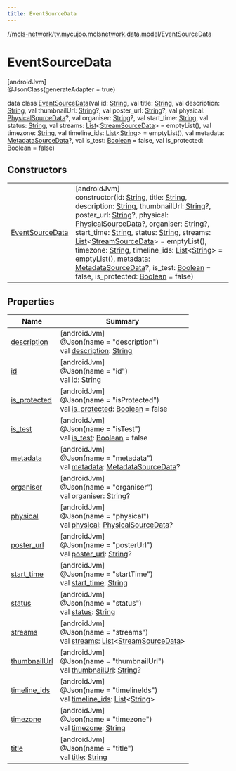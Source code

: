 ```yaml
---
title: EventSourceData
---
```

//[mcls-network](../../../index.html)/[tv.mycujoo.mclsnetwork.data.model](../index.html)/[EventSourceData](index.html)



# EventSourceData



[androidJvm]\
@JsonClass(generateAdapter = true)



data class [EventSourceData](index.html)(val id: [String](https://kotlinlang.org/api/latest/jvm/stdlib/kotlin/-string/index.html), val title: [String](https://kotlinlang.org/api/latest/jvm/stdlib/kotlin/-string/index.html), val description: [String](https://kotlinlang.org/api/latest/jvm/stdlib/kotlin/-string/index.html), val thumbnailUrl: [String](https://kotlinlang.org/api/latest/jvm/stdlib/kotlin/-string/index.html)?, val poster_url: [String](https://kotlinlang.org/api/latest/jvm/stdlib/kotlin/-string/index.html)?, val physical: [PhysicalSourceData](../-physical-source-data/index.html)?, val organiser: [String](https://kotlinlang.org/api/latest/jvm/stdlib/kotlin/-string/index.html)?, val start_time: [String](https://kotlinlang.org/api/latest/jvm/stdlib/kotlin/-string/index.html), val status: [String](https://kotlinlang.org/api/latest/jvm/stdlib/kotlin/-string/index.html), val streams: [List](https://kotlinlang.org/api/latest/jvm/stdlib/kotlin.collections/-list/index.html)&lt;[StreamSourceData](../-stream-source-data/index.html)&gt; = emptyList(), val timezone: [String](https://kotlinlang.org/api/latest/jvm/stdlib/kotlin/-string/index.html), val timeline_ids: [List](https://kotlinlang.org/api/latest/jvm/stdlib/kotlin.collections/-list/index.html)&lt;[String](https://kotlinlang.org/api/latest/jvm/stdlib/kotlin/-string/index.html)&gt; = emptyList(), val metadata: [MetadataSourceData](../-metadata-source-data/index.html)?, val is_test: [Boolean](https://kotlinlang.org/api/latest/jvm/stdlib/kotlin/-boolean/index.html) = false, val is_protected: [Boolean](https://kotlinlang.org/api/latest/jvm/stdlib/kotlin/-boolean/index.html) = false)



## Constructors


| | |
|---|---|
| [EventSourceData](-event-source-data.html) | [androidJvm]<br>constructor(id: [String](https://kotlinlang.org/api/latest/jvm/stdlib/kotlin/-string/index.html), title: [String](https://kotlinlang.org/api/latest/jvm/stdlib/kotlin/-string/index.html), description: [String](https://kotlinlang.org/api/latest/jvm/stdlib/kotlin/-string/index.html), thumbnailUrl: [String](https://kotlinlang.org/api/latest/jvm/stdlib/kotlin/-string/index.html)?, poster_url: [String](https://kotlinlang.org/api/latest/jvm/stdlib/kotlin/-string/index.html)?, physical: [PhysicalSourceData](../-physical-source-data/index.html)?, organiser: [String](https://kotlinlang.org/api/latest/jvm/stdlib/kotlin/-string/index.html)?, start_time: [String](https://kotlinlang.org/api/latest/jvm/stdlib/kotlin/-string/index.html), status: [String](https://kotlinlang.org/api/latest/jvm/stdlib/kotlin/-string/index.html), streams: [List](https://kotlinlang.org/api/latest/jvm/stdlib/kotlin.collections/-list/index.html)&lt;[StreamSourceData](../-stream-source-data/index.html)&gt; = emptyList(), timezone: [String](https://kotlinlang.org/api/latest/jvm/stdlib/kotlin/-string/index.html), timeline_ids: [List](https://kotlinlang.org/api/latest/jvm/stdlib/kotlin.collections/-list/index.html)&lt;[String](https://kotlinlang.org/api/latest/jvm/stdlib/kotlin/-string/index.html)&gt; = emptyList(), metadata: [MetadataSourceData](../-metadata-source-data/index.html)?, is_test: [Boolean](https://kotlinlang.org/api/latest/jvm/stdlib/kotlin/-boolean/index.html) = false, is_protected: [Boolean](https://kotlinlang.org/api/latest/jvm/stdlib/kotlin/-boolean/index.html) = false) |


## Properties


| Name | Summary |
|---|---|
| [description](description.html) | [androidJvm]<br>@Json(name = &quot;description&quot;)<br>val [description](description.html): [String](https://kotlinlang.org/api/latest/jvm/stdlib/kotlin/-string/index.html) |
| [id](id.html) | [androidJvm]<br>@Json(name = &quot;id&quot;)<br>val [id](id.html): [String](https://kotlinlang.org/api/latest/jvm/stdlib/kotlin/-string/index.html) |
| [is_protected](is_protected.html) | [androidJvm]<br>@Json(name = &quot;isProtected&quot;)<br>val [is_protected](is_protected.html): [Boolean](https://kotlinlang.org/api/latest/jvm/stdlib/kotlin/-boolean/index.html) = false |
| [is_test](is_test.html) | [androidJvm]<br>@Json(name = &quot;isTest&quot;)<br>val [is_test](is_test.html): [Boolean](https://kotlinlang.org/api/latest/jvm/stdlib/kotlin/-boolean/index.html) = false |
| [metadata](metadata.html) | [androidJvm]<br>@Json(name = &quot;metadata&quot;)<br>val [metadata](metadata.html): [MetadataSourceData](../-metadata-source-data/index.html)? |
| [organiser](organiser.html) | [androidJvm]<br>@Json(name = &quot;organiser&quot;)<br>val [organiser](organiser.html): [String](https://kotlinlang.org/api/latest/jvm/stdlib/kotlin/-string/index.html)? |
| [physical](physical.html) | [androidJvm]<br>@Json(name = &quot;physical&quot;)<br>val [physical](physical.html): [PhysicalSourceData](../-physical-source-data/index.html)? |
| [poster_url](poster_url.html) | [androidJvm]<br>@Json(name = &quot;posterUrl&quot;)<br>val [poster_url](poster_url.html): [String](https://kotlinlang.org/api/latest/jvm/stdlib/kotlin/-string/index.html)? |
| [start_time](start_time.html) | [androidJvm]<br>@Json(name = &quot;startTime&quot;)<br>val [start_time](start_time.html): [String](https://kotlinlang.org/api/latest/jvm/stdlib/kotlin/-string/index.html) |
| [status](status.html) | [androidJvm]<br>@Json(name = &quot;status&quot;)<br>val [status](status.html): [String](https://kotlinlang.org/api/latest/jvm/stdlib/kotlin/-string/index.html) |
| [streams](streams.html) | [androidJvm]<br>@Json(name = &quot;streams&quot;)<br>val [streams](streams.html): [List](https://kotlinlang.org/api/latest/jvm/stdlib/kotlin.collections/-list/index.html)&lt;[StreamSourceData](../-stream-source-data/index.html)&gt; |
| [thumbnailUrl](thumbnail-url.html) | [androidJvm]<br>@Json(name = &quot;thumbnailUrl&quot;)<br>val [thumbnailUrl](thumbnail-url.html): [String](https://kotlinlang.org/api/latest/jvm/stdlib/kotlin/-string/index.html)? |
| [timeline_ids](timeline_ids.html) | [androidJvm]<br>@Json(name = &quot;timelineIds&quot;)<br>val [timeline_ids](timeline_ids.html): [List](https://kotlinlang.org/api/latest/jvm/stdlib/kotlin.collections/-list/index.html)&lt;[String](https://kotlinlang.org/api/latest/jvm/stdlib/kotlin/-string/index.html)&gt; |
| [timezone](timezone.html) | [androidJvm]<br>@Json(name = &quot;timezone&quot;)<br>val [timezone](timezone.html): [String](https://kotlinlang.org/api/latest/jvm/stdlib/kotlin/-string/index.html) |
| [title](title.html) | [androidJvm]<br>@Json(name = &quot;title&quot;)<br>val [title](title.html): [String](https://kotlinlang.org/api/latest/jvm/stdlib/kotlin/-string/index.html) |

